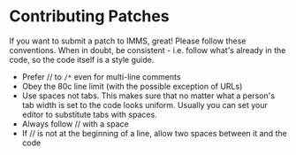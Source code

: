 # Contributing Patches #

If you want to submit a patch to IMMS, great! Please follow these conventions. When in doubt, be consistent - i.e. follow what's already in the code, so the code itself is a style guide.


  * Prefer // to `/*` even for multi-line comments
  * Obey the 80c line limit (with the possible exception of URLs)
  * Use spaces not tabs. This makes sure that no matter what a person's tab width is set to the code looks uniform. Usually you can set your editor to substitute tabs with spaces.
  * Always follow // with a space
  * If // is not at the beginning of a line, allow two spaces between it and the code